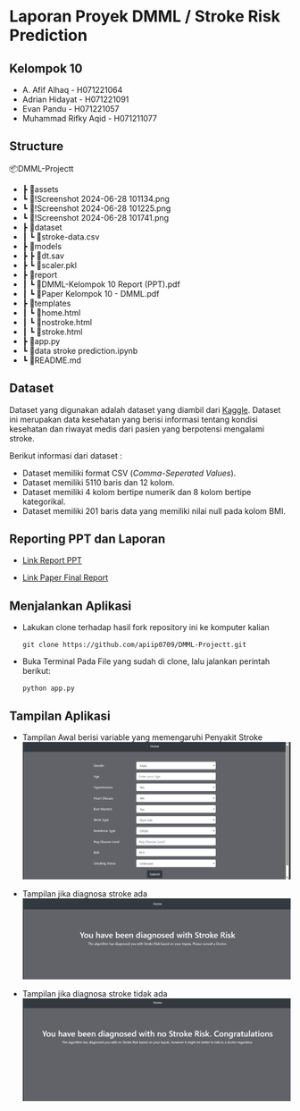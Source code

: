 # Laporan Proyek DMML / Stroke Risk Prediction

## Kelompok 10
- A. Afif Alhaq - H071221064
- Adrian Hidayat - H071221091
- Evan Pandu - H071221057
- Muhammad Rifky Aqid - H071211077

## Structure
📦DMML-Projectt
 - ┣ 📂assets
 -   ┗ 📜!Screenshot 2024-06-28 101134.png
 -   ┗ 📜!Screenshot 2024-06-28 101225.png
 -   ┗ 📜!Screenshot 2024-06-28 101741.png
 - ┣ 📂dataset
 - ┃ ┗ 📜stroke-data.csv
 - ┣ 📂models
 - ┣ ┣ 📜dt.sav
 - ┣ ┗ 📜scaler.pkl
 - ┣ 📂report
 - ┃ ┗ 📜DMML-Kelompok 10 Report (PPT).pdf
 - ┃ ┗ 📜Paper Kelompok 10 - DMML.pdf
 - ┣ 📂templates
 - ┃ ┗ 📜home.html
 - ┃ ┗ 📜nostroke.html
 - ┃ ┗ 📜stroke.html
 - ┣ 📜app.py
 - ┗ 📜data stroke prediction.ipynb
 - ┗ 📜README.md

## Dataset
Dataset yang digunakan adalah dataset yang diambil dari [Kaggle](https://www.kaggle.com/fedesoriano/stroke-prediction-dataset). Dataset ini merupakan data kesehatan yang berisi informasi tentang kondisi kesehatan dan riwayat medis dari pasien yang berpotensi mengalami stroke.

Berikut informasi dari dataset :
- Dataset memiliki format CSV (*Comma-Seperated Values*).
- Dataset memiliki 5110 baris dan 12 kolom.
- Dataset memiliki 4 kolom bertipe numerik dan 8 kolom bertipe kategorikal.
- Dataset memiliki 201 baris data yang memiliki nilai null pada kolom BMI.

## Reporting PPT dan Laporan
- [Link Report PPT](https://drive.google.com/file/d/1SmzOWOYucUSXcQq5QqlDaYaZ07tnggZx/view?usp=sharing)

- [Link Paper Final Report](https://drive.google.com/file/d/1xJ-S4PByIfKby8n6pY2_hO8ZKrma3mgH/view?usp=sharing)

## Menjalankan Aplikasi
- Lakukan clone terhadap hasil fork repository ini ke komputer kalian
  ```
  git clone https://github.com/apiip0709/DMML-Projectt.git
  ```
- Buka Terminal Pada File yang sudah di clone, lalu jalankan perintah berikut:
  ```
  python app.py
  ```

## Tampilan Aplikasi
- Tampilan Awal berisi variable yang memengaruhi Penyakit Stroke
![alt text](<assets/Screenshot 2024-06-28 101134.png>)

- Tampilan jika diagnosa stroke ada
![alt text](<assets/Screenshot 2024-06-28 101741.png>)

- Tampilan jika diagnosa stroke tidak ada
![alt text](<assets/Screenshot 2024-06-28 101225.png>)

